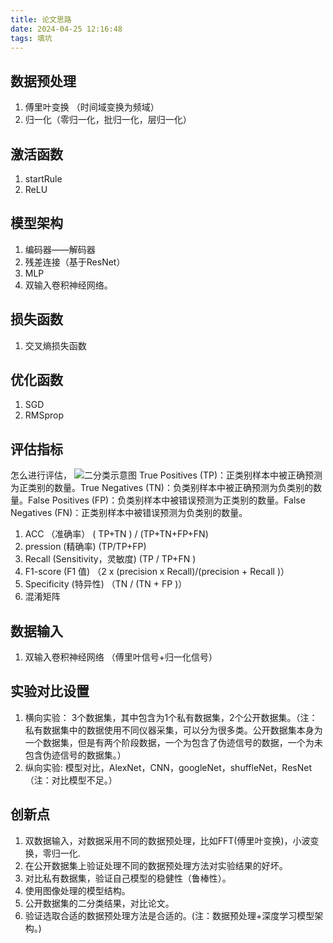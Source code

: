 ```yaml
---
title: 论文思路
date: 2024-04-25 12:16:48
tags: 填坑
---
```


## 数据预处理
1. 傅里叶变换 （时间域变换为频域）
2. 归一化（零归一化，批归一化，层归一化）


## 激活函数
1. startRule
2. ReLU

## 模型架构
1. 编码器——解码器
2. 残差连接（基于ResNet）
3. MLP
4. 双输入卷积神经网络。


## 损失函数
1. 交叉熵损失函数


## 优化函数
1. SGD
2. RMSprop

## 评估指标
怎么进行评估，
![二分类示意图](pic/predict.jpg)
True Positives (TP)：正类别样本中被正确预测为正类别的数量。True Negatives (TN)：负类别样本中被正确预测为负类别的数量。False Positives (FP)：负类别样本中被错误预测为正类别的数量。False Negatives (FN)：正类别样本中被错误预测为负类别的数量。
1. ACC （准确率） ( TP+TN )  / (TP+TN+FP+FN)
2. pression (精确率) (TP/TP+FP) 
3. Recall (Sensitivity，灵敏度) (TP / TP+FN )
4. F1-score (F1 值) （2 x (precision x Recall)/(precision + Recall )）
5. Specificity (特异性) （TN / (TN + FP )）
6. 混淆矩阵


## 数据输入
1. 双输入卷积神经网络 （傅里叶信号+归一化信号）


## 实验对比设置
1. 横向实验： 3个数据集，其中包含为1个私有数据集，2个公开数据集。（注：私有数据集中的数据使用不同仪器采集，可以分为很多类。公开数据集本身为一个数据集，但是有两个阶段数据，一个为包含了伪迹信号的数据，一个为未包含伪迹信号的数据集。）
2. 纵向实验: 模型对比，AlexNet，CNN，googleNet，shuffleNet，ResNet（注：对比模型不足。）


## 创新点
1. 双数据输入，对数据采用不同的数据预处理，比如FFT(傅里叶变换)，小波变换，零归一化.
2. 在公开数据集上验证处理不同的数据预处理方法对实验结果的好坏。
3. 对比私有数据集，验证自己模型的稳健性（鲁棒性）。
4. 使用图像处理的模型结构。
5. 公开数据集的二分类结果，对比论文。
6. 验证选取合适的数据预处理方法是合适的。(注：数据预处理+深度学习模型架构。)